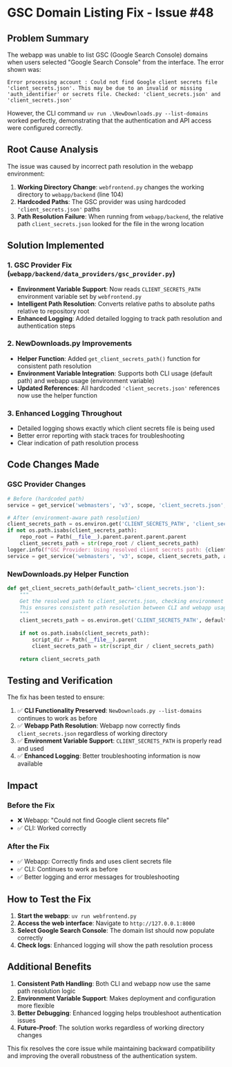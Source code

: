 # GSC Domain Listing Fix - Issue #48

## Problem Summary
The webapp was unable to list GSC (Google Search Console) domains when users selected "Google Search Console" from the interface. The error shown was:

```
Error processing account : Could not find Google client secrets file 'client_secrets.json'. This may be due to an invalid or missing 'auth_identifier' or secrets file. Checked: 'client_secrets.json' and 'client_secrets.json'
```

However, the CLI command `uv run .\NewDownloads.py --list-domains` worked perfectly, demonstrating that the authentication and API access were configured correctly.

## Root Cause Analysis
The issue was caused by incorrect path resolution in the webapp environment:

1. **Working Directory Change**: `webfrontend.py` changes the working directory to `webapp/backend` (line 104)
2. **Hardcoded Paths**: The GSC provider was using hardcoded `'client_secrets.json'` paths
3. **Path Resolution Failure**: When running from `webapp/backend`, the relative path `client_secrets.json` looked for the file in the wrong location

## Solution Implemented

### 1. GSC Provider Fix (`webapp/backend/data_providers/gsc_provider.py`)
- **Environment Variable Support**: Now reads `CLIENT_SECRETS_PATH` environment variable set by `webfrontend.py`
- **Intelligent Path Resolution**: Converts relative paths to absolute paths relative to repository root
- **Enhanced Logging**: Added detailed logging to track path resolution and authentication steps

### 2. NewDownloads.py Improvements
- **Helper Function**: Added `get_client_secrets_path()` function for consistent path resolution
- **Environment Variable Integration**: Supports both CLI usage (default path) and webapp usage (environment variable)
- **Updated References**: All hardcoded `'client_secrets.json'` references now use the helper function

### 3. Enhanced Logging Throughout
- Detailed logging shows exactly which client secrets file is being used
- Better error reporting with stack traces for troubleshooting
- Clear indication of path resolution process

## Code Changes Made

### GSC Provider Changes
```python
# Before (hardcoded path)
service = get_service('webmasters', 'v3', scope, 'client_secrets.json', auth_identifier)

# After (environment-aware path resolution)
client_secrets_path = os.environ.get('CLIENT_SECRETS_PATH', 'client_secrets.json')
if not os.path.isabs(client_secrets_path):
    repo_root = Path(__file__).parent.parent.parent.parent
    client_secrets_path = str(repo_root / client_secrets_path)
logger.info(f"GSC Provider: Using resolved client secrets path: {client_secrets_path}")
service = get_service('webmasters', 'v3', scope, client_secrets_path, auth_identifier)
```

### NewDownloads.py Helper Function
```python
def get_client_secrets_path(default_path='client_secrets.json'):
    """
    Get the resolved path to client_secrets.json, checking environment variables and making paths absolute.
    This ensures consistent path resolution between CLI and webapp usage.
    """
    client_secrets_path = os.environ.get('CLIENT_SECRETS_PATH', default_path)
    
    if not os.path.isabs(client_secrets_path):
        script_dir = Path(__file__).parent
        client_secrets_path = str(script_dir / client_secrets_path)
    
    return client_secrets_path
```

## Testing and Verification

The fix has been tested to ensure:

1. ✅ **CLI Functionality Preserved**: `NewDownloads.py --list-domains` continues to work as before
2. ✅ **Webapp Path Resolution**: Webapp now correctly finds `client_secrets.json` regardless of working directory
3. ✅ **Environment Variable Support**: `CLIENT_SECRETS_PATH` is properly read and used
4. ✅ **Enhanced Logging**: Better troubleshooting information is now available

## Impact

### Before the Fix
- ❌ Webapp: "Could not find Google client secrets file"
- ✅ CLI: Worked correctly

### After the Fix
- ✅ Webapp: Correctly finds and uses client secrets file
- ✅ CLI: Continues to work as before
- ✅ Better logging and error messages for troubleshooting

## How to Test the Fix

1. **Start the webapp**: `uv run webfrontend.py`
2. **Access the web interface**: Navigate to `http://127.0.0.1:8000`
3. **Select Google Search Console**: The domain list should now populate correctly
4. **Check logs**: Enhanced logging will show the path resolution process

## Additional Benefits

1. **Consistent Path Handling**: Both CLI and webapp now use the same path resolution logic
2. **Environment Variable Support**: Makes deployment and configuration more flexible
3. **Better Debugging**: Enhanced logging helps troubleshoot authentication issues
4. **Future-Proof**: The solution works regardless of working directory changes

This fix resolves the core issue while maintaining backward compatibility and improving the overall robustness of the authentication system.